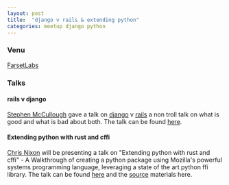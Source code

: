 ```yaml
---
layout: post
title:  "django v rails & extending python"
categories: meetup django python 
---
```


### Venu

[FarsetLabs](http://www.farsetlabs.org.uk/)  

### Talks

#### rails v django 
[Stephen McCullough](http://www.swm.cc/) gave a talk on [django](https://www.djangoproject.com/) v [rails](http://rubyonrails.org/) a non troll talk on what is good and what is bad about both. The talk can be found [here](https://speakerdeck.com/swmcc/django-v-rails).

#### Extending python with rust and cffi 
[Chris Nixon](https://gitlab.com/cnixon) will be presenting a talk on "Extending python with rust and cffi" - A Walkthrough of creating a python  package using Mozilla's powerful systems programming language, leveraging a state of the art python ffi library. The talk can be found [here](https://cnixon.gitlab.io/extend-python-with-rust-via-cffi/) and the [source](https://gitlab.com/cnixon/extend-python-with-rust-via-cffi) materials here.
